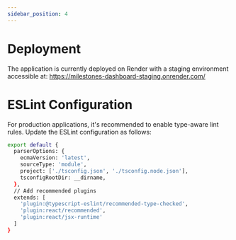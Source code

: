 ```yaml
---
sidebar_position: 4
---
```


# Deployment

The application is currently deployed on Render with a staging environment accessible at:
https://milestones-dashboard-staging.onrender.com/

# ESLint Configuration

For production applications, it's recommended to enable type-aware lint rules. Update the ESLint configuration as follows:
```bash
export default {
  parserOptions: {
    ecmaVersion: 'latest',
    sourceType: 'module',
    project: ['./tsconfig.json', './tsconfig.node.json'],
    tsconfigRootDir: __dirname,
  },
  // Add recommended plugins
  extends: [
    'plugin:@typescript-eslint/recommended-type-checked',
    'plugin:react/recommended',
    'plugin:react/jsx-runtime'
  ]
}
```
